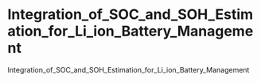 # Integration_of_SOC_and_SOH_Estimation_for_Li_ion_Battery_Management
Integration_of_SOC_and_SOH_Estimation_for_Li_ion_Battery_Management
